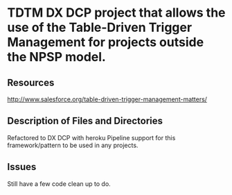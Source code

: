 # TDTM DX DCP project that allows the use of the Table-Driven Trigger Management for projects outside the NPSP model.

## Resources
http://www.salesforce.org/table-driven-trigger-management-matters/

## Description of Files and Directories
Refactored to DX DCP with heroku Pipeline support for this framework/pattern to be used in any projects.


## Issues
Still have a few code clean up to do.

